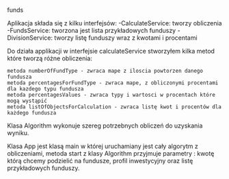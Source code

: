 funds

Aplikacja składa się z kilku interfejsów:
-CalculateService: tworzy obliczenia 
-FundsService: tworzona jest lista przykładowych funduszy 
-DivisionService: tworzy listę funduszy wraz z kwotami i procentami

Do działa applikacji w interfejsie calculateService stworzyłem kilka metod które tworzą różne obliczenia:

    metoda numberOfFundType - zwraca mape z iloscia powtorzen danego fundusza
    metoda percentagesForFundType - zwraca mape, z obliczonymi procentami dla kazdego typu fundusza
    metoda percentagesValues - zwraca typy i wartosci w procentach które mogą wystąpić
    metoda listOfObjectsForCalculation - zwraca listę kwot i procentów dla każdego fundusza

Klasa Algorithm wykonuje szereg potrzebnych obliczeń do uzyskania wyniku.

Klasa App jest klasą main w której uruchamiany jest cały algorytm z obliczeniami, metoda start z klasy Algorithm przyjmuje parametry : kwotę którą chcemy podzielić na fundusze, profil inwestycyjny oraz listę przykładowych funduszy.
